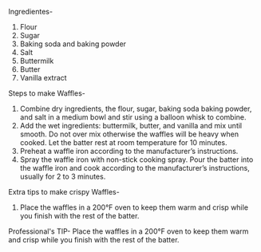 Ingredientes-
1. Flour
2. Sugar
3. Baking soda and baking powder
4. Salt
5. Buttermilk
6. Butter
7. Vanilla extract




Steps to make Waffles-

1. Combine dry ingredients, the flour, sugar, baking soda baking powder, and salt in a medium bowl and stir using a balloon whisk to combine.
2. Add the wet ingredients: buttermilk, butter, and vanilla and mix until smooth. Do not over mix otherwise the waffles will be heavy when cooked. Let the batter rest at room temperature for 10 minutes.
3. Preheat a waffle iron according to the manufacturer’s instructions.
4. Spray the waffle iron with non-stick cooking spray. Pour the batter into the waffle iron and cook according to the manufacturer’s instructions, usually for 2 to 3 minutes.



Extra tips to make crispy Waffles-

1. Place the waffles in a 200°F oven to keep them warm and crisp while you finish with the rest of the batter.

Professional's TIP- Place the waffles in a 200°F oven to keep them warm and crisp while you finish with the rest of the batter.
